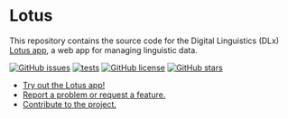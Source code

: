 # Lotus

This repository contains the source code for the Digital Linguistics (DLx) [Lotus app][app], a web app for managing linguistic data.

[![GitHub issues](https://img.shields.io/github/issues/digitallinguistics/app)][issues]
[![tests](https://github.com/digitallinguistics/app/actions/workflows/test.yml/badge.svg)](https://github.com/digitallinguistics/app/actions/workflows/test.yml)
[![GitHub license](https://img.shields.io/github/license/digitallinguistics/app)][GitHub]
[![GitHub stars](https://img.shields.io/github/stars/digitallinguistics/app?style=social)](https://github.com/digitallinguistics/app/stargazers)

* [Try out the Lotus app!][app]
* [Report a problem or request a feature.][new-issue]
* [Contribute to the project.](./.github/CONTRIBUTING.md)

<!-- LINKS -->
[app]:       https://app.digitallinguistics.io
[GitHub]:    https://github.com/digitallinguistics/app
[issues]:    https://github.com/digitallinguistics/app/issues
[new-issue]: https://github.com/digitallinguistics/app/issues/new
